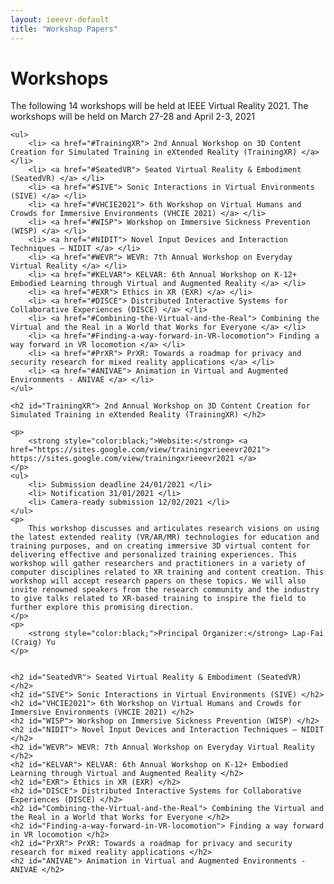 ```yaml
---
layout: ieeevr-default
title: "Workshop Papers"
---
```


<div>
    <h1 id="call-for-workshop-papers"> Workshops </h1>
    <p>
        The following 14 workshops will be held at IEEE Virtual Reality 2021. The workshops will be held on March 27-28 and April 2-3, 2021
    </p>

    <ul>
        <li> <a href="#TrainingXR"> 2nd Annual Workshop on 3D Content Creation for Simulated Training in eXtended Reality (TrainingXR) </a> </li>
        <li> <a href="#SeatedVR"> Seated Virtual Reality & Embodiment (SeatedVR) </a> </li>
        <li> <a href="#SIVE"> Sonic Interactions in Virtual Environments (SIVE) </a> </li>
        <li> <a href="#VHCIE2021"> 6th Workshop on Virtual Humans and Crowds for Immersive Environments (VHCIE 2021) </a> </li>
        <li> <a href="#WISP"> Workshop on Immersive Sickness Prevention (WISP) </a> </li>
        <li> <a href="#NIDIT"> Novel Input Devices and Interaction Techniques – NIDIT </a> </li>
        <li> <a href="#WEVR"> WEVR: 7th Annual Workshop on Everyday Virtual Reality </a> </li>
        <li> <a href="#KELVAR"> KELVAR: 6th Annual Workshop on K-12+ Embodied Learning through Virtual and Augmented Reality </a> </li>
        <li> <a href="#EXR"> Ethics in XR (EXR) </a> </li>
        <li> <a href="#DISCE"> Distributed Interactive Systems for Collaborative Experiences (DISCE) </a> </li>
        <li> <a href="#Combining-the-Virtual-and-the-Real"> Combining the Virtual and the Real in a World that Works for Everyone </a> </li>
        <li> <a href="#Finding-a-way-forward-in-VR-locomotion"> Finding a way forward in VR locomotion </a> </li>
        <li> <a href="#PrXR"> PrXR: Towards a roadmap for privacy and security research for mixed reality applications </a> </li>
        <li> <a href="#ANIVAE"> Animation in Virtual and Augmented Environments - ANIVAE </a> </li>
    </ul>

    <h2 id="TrainingXR"> 2nd Annual Workshop on 3D Content Creation for Simulated Training in eXtended Reality (TrainingXR) </h2>

    <p>
        <strong style="color:black;">Website:</strong> <a href="https://sites.google.com/view/trainingxrieeevr2021"> https://sites.google.com/view/trainingxrieeevr2021 </a>
    </p>
    <ul>
        <li> Submission deadline 24/01/2021 </li>
        <li> Notification 31/01/2021 </li>
        <li> Camera-ready submission 12/02/2021 </li>
    </ul>
    <p>
        This workshop discusses and articulates research visions on using the latest extended reality (VR/AR/MR) technologies for education and training purposes, and on creating immersive 3D virtual content for delivering effective and personalized training experiences. This workshop will gather researchers and practitioners in a variety of computer disciplines related to XR training and content creation. This workshop will accept research papers on these topics. We will also invite renowned speakers from the research community and the industry to give talks related to XR-based training to inspire the field to further explore this promising direction.
    </p>
    <p>
        <strong style="color:black;">Principal Organizer:</strong> Lap-Fai (Craig) Yu
    </p>


    <h2 id="SeatedVR"> Seated Virtual Reality & Embodiment (SeatedVR) </h2>
    <h2 id="SIVE"> Sonic Interactions in Virtual Environments (SIVE) </h2>
    <h2 id="VHCIE2021"> 6th Workshop on Virtual Humans and Crowds for Immersive Environments (VHCIE 2021) </h2>
    <h2 id="WISP"> Workshop on Immersive Sickness Prevention (WISP) </h2>
    <h2 id="NIDIT"> Novel Input Devices and Interaction Techniques – NIDIT </h2>
    <h2 id="WEVR"> WEVR: 7th Annual Workshop on Everyday Virtual Reality </h2>
    <h2 id="KELVAR"> KELVAR: 6th Annual Workshop on K-12+ Embodied Learning through Virtual and Augmented Reality </h2>
    <h2 id="EXR"> Ethics in XR (EXR) </h2>
    <h2 id="DISCE"> Distributed Interactive Systems for Collaborative Experiences (DISCE) </h2>
    <h2 id="Combining-the-Virtual-and-the-Real"> Combining the Virtual and the Real in a World that Works for Everyone </h2>
    <h2 id="Finding-a-way-forward-in-VR-locomotion"> Finding a way forward in VR locomotion </h2>
    <h2 id="PrXR"> PrXR: Towards a roadmap for privacy and security research for mixed reality applications </h2>
    <h2 id="ANIVAE"> Animation in Virtual and Augmented Environments - ANIVAE </h2>
</div>
